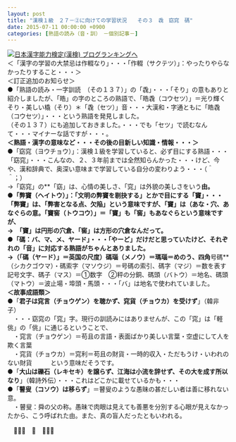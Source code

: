 ```yaml
---
layout: post
title: "漢検１級　２７－②に向けての学習状況　　その３　毳　窈窕　碼"
date: 2015-07-11 00:00:00 +0900
categories: [熟語の読み（音・訓）　－個別記事－]
---
```


[![](/syuusyuu9701/assets/images/漢検１級-２７－②に向けての学習状況-その３-毳-窈窕-碼-br_c_3028_1.gif)](http://blog.with2.net/link.php?1659096:3028 "日本漢字能力検定(漢検) ブログランキングへ")[日本漢字能力検定(漢検) ブログランキングへ](http://blog.with2.net/link.php?1659096:3028)  
＜「漢字の学習の大禁忌は作輟なり」・・・「作輟（サクテツ）」：やったりやらなかったりすること・・・＞  
＜訂正追加のお知らせ＞  
●「熟語の読み・一字訓読　（その１３７）」の「毳」・・・「そり」の意もありと紹介しましたが、「皓」の字のところの熟語で、「皓毳（コウセツ）」＝光り輝くそり・美しい橇（そり）＊「毳（セツ）」音・・・大漢和・字通ともに「皓毳（コウセツ）」・・・という熟語を発見しました。  
（その１３７）にも追加しておきました。・・・でも「セツ」で読むなんて・・・マイナーな話ですが・・・。  
**＜熟語・漢字の意味など・・・その後の目新しい知識・情報・・・＞**  
●「窈窕（ヨウチョウ）」：漢検１級を学習していると、必ず目にする熟語・・・「窈窕」・・・こんなの、２、３年前までは全然知らんかった・・・けど、今や、漢和辞典で、奥深い意味まで学習している自分の変わりよう・・・（＾＾；）  
→「窈窕」の**「窈」は、心情の美しさ、「窕」は外貌の美しさをいう**由。  
●「弊竇（ヘイトウ）」：「文明の弊竇を剔抉する」とかで目にする「竇」・・・「弊竇」は、「弊害となる点、欠陥」という意味ですが、「竇」は（あな・穴、あなぐらの意。「竇窖（トウコウ）」＝「竇」も「窖」もあなぐらという意味ですが、  
→　**「竇」は円形の穴倉、「窖」は方形の穴倉**なんだって。  
●「碼：バ、マ、メ、ヤード」・・・「やーど」だけだと思っていたけど、それぞれの「音」に対応する熟語がちゃんとありました。  
→（「碼（ヤード）」＝英国の尺度）**碼瑙**（メノウ）＝瑪瑙＝めのう、四角**号碼**（シカクゴウマ）・碼索字（マソウジ）＝号碼の索引、碼字（マジ）＝数を表す記号文字、碼子（マス）＝①数字　②秤の分銅、碼頭（バトウ）＝地名、碼頭（マトウ）＝波止場・埠頭・馬頭・・・「バ」は地名で使われていました。  
**＜故事成語類＞**  
●「**君子は窕言（チョウゲン）を聴かず、窕貨（チョウカ）を受けず**」（韓非子）  
　・・・窈窕の「窕」字。現行の訓読みにはありませんが、この「窕」は「軽佻」の「佻」に通じるということで、  
　・窕言（チョウゲン）＝苟且の言語・表面ばかり美しい言葉・空虚にして人を欺く言葉　　  
　・窕貨（チョウカ）＝窕利＝苟且の財貨・一時的収入・ただもうけ・いわれのない財貨　　　という意味だそうです。  
●「**大山は礫石（レキセキ）を譲らず、江海は小流を辞せず、その大を成す所以なり**」（韓詩外伝）・・・これはどこかに載せているかも・・・  
●「**瞽叟（コソウ）は移らず**」＝瞽叟のような愚昧の甚だしい者は善に移れない意。  
　・瞽叟：舜の父の称。愚昧で肉眼は見えても善悪を分別する心眼が見えなかったから、こう呼ばれた由。また、真の盲人だったともいわれる。  
  
　👋👋👋　🐑　👋👋👋  
